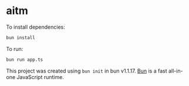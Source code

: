 # aitm

To install dependencies:

```bash
bun install
```

To run:

```bash
bun run app.ts
```

This project was created using `bun init` in bun v1.1.17. [Bun](https://bun.sh) is a fast all-in-one JavaScript runtime.

